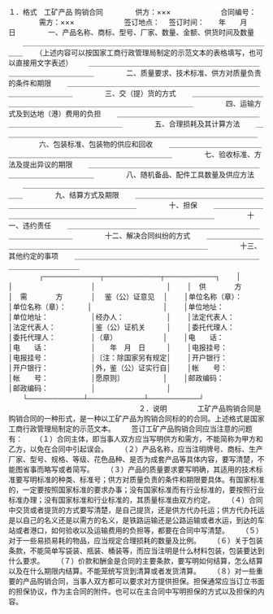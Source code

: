 
 


１．格式　工矿产品
购销合同
　　
　　供方：×××　　　　　　　合同编号：
　　
　　需方：×××　　　　　　　签订地点： 　签订时间：　　年　　月　　日
　　
　　一、产品名称、商标、型号、厂家、数量、金额、供货时间及数量
　　＿＿＿＿＿＿＿＿＿＿＿＿＿＿＿＿＿＿＿＿＿＿＿＿＿＿＿＿＿＿＿＿＿＿＿＿
　　（上述内容可以按国家工商行政管理局制定的示范文本的表格填写，也可以直接用文字表述）
　　＿＿＿＿＿＿＿＿＿＿＿＿＿＿＿＿＿＿＿＿＿＿＿＿＿＿＿＿＿＿＿＿＿＿＿＿
　　
　　二、质量要求、技术标准、供方对质量负责的条件和期限
　　＿＿＿＿＿＿＿＿＿＿＿＿＿＿＿＿＿＿＿＿＿＿＿＿＿＿＿＿＿＿＿＿＿＿＿＿
　　
　　三、交（提）货的方式
　　＿＿＿＿＿＿＿＿＿＿＿＿＿＿＿＿＿＿＿＿＿＿＿＿＿＿＿＿＿＿＿＿＿＿＿＿
　　
　　四、运输方式及到达地（港）费用的负担
　　＿＿＿＿＿＿＿＿＿＿＿＿＿＿＿＿＿＿＿＿＿＿＿＿＿＿＿＿＿＿＿＿＿＿＿＿
　　
　　五、合理损耗及其计算方法
　　＿＿＿＿＿＿＿＿＿＿＿＿＿＿＿＿＿＿＿＿＿＿＿＿＿＿＿＿＿＿＿＿＿＿＿＿
　　
　　六、包装标准、包装物的供应和回收
　　＿＿＿＿＿＿＿＿＿＿＿＿＿＿＿＿＿＿＿＿＿＿＿＿＿＿＿＿＿＿＿＿＿＿＿＿
　　
　　七、验收标准、方法及提出异议的期限
　　＿＿＿＿＿＿＿＿＿＿＿＿＿＿＿＿＿＿＿＿＿＿＿＿＿＿＿＿＿＿＿＿＿＿＿＿
　　
　　八、随机备品、配件工具数量及供应方法
　　＿＿＿＿＿＿＿＿＿＿＿＿＿＿＿＿＿＿＿＿＿＿＿＿＿＿＿＿＿＿＿＿＿＿＿＿
　　
　　九、结算方式及期限
　　＿＿＿＿＿＿＿＿＿＿＿＿＿＿＿＿＿＿＿＿＿＿＿＿＿＿＿＿＿＿＿＿＿＿＿＿
　　
　　十、担保
　　＿＿＿＿＿＿＿＿＿＿＿＿＿＿＿＿＿＿＿＿＿＿＿＿＿＿＿＿＿＿＿＿＿＿＿＿
　　
　　十一、违约责任
　　＿＿＿＿＿＿＿＿＿＿＿＿＿＿＿＿＿＿＿＿＿＿＿＿＿＿＿＿＿＿＿＿＿＿＿＿
　　
　　十二、解决合同纠纷的方式
　　＿＿＿＿＿＿＿＿＿＿＿＿＿＿＿＿＿＿＿＿＿＿＿＿＿＿＿＿＿＿＿＿＿＿＿＿
　　
　　十三、其他约定的事项
　　＿＿＿＿＿＿＿＿＿＿＿＿＿＿＿＿＿＿＿＿＿＿＿＿＿＿＿＿＿＿＿＿＿＿＿＿
　　
　　┌───────────┬───────────┬──────────┐
　　│　　　　　　　　　　　│　　　　　　　　　　　│　　　　　　　　　　│
　　│　供　　　　方　　　　│　需　　　　方　　　　│　 鉴（公）证意见　 │
　　│单位名称（章）：　　　│单位名称（章）：　　　│　　　　　　　　　　│
　　│单位地址：　　　　　　│单位地址：　　　　　　│经办人：　　　　　　│
　　│法定代表人：　　　　　│法定代表人：　　　　　│鉴（公）证机关　　　│
　　│委托代理人：　　　　　│委托代理人：　　　　　│（章）　　　　　　　│
　　│电　　话：　　　　　　│电　　话：　　　　　　│　　年　月　日　　　│
　　│电报挂号：　　　　　　│电报挂号：　　　　　　│〔注：除国家另有规定│
　　│开户银行：　　　　　　│开户银行：　　　　　　│外，鉴（公）证实行自│
　　│帐　　号：　　　　　　│帐　　号：　　　　　　│愿原则〕　　　　　　│
　　│邮政编码：　　　　　　│邮政编码：　　　　　　│　　　　　　　　　　│
　　└───────────┴───────────┴──────────┘
　　
　　　　　　　　　　　　　　　　２．说明　　
　　工矿产品购销合同是购销合同的一种形式，是一种以工矿产品为购销合同标的的合同。上述格式是国家工商行政管理局制定的示范文本。
　　签订工矿产品购销合同应当注意的问题有：
　　（１）合同主体，即当事人双方应当写明供方和需方，不能简称为甲方和乙方，以免在合同中引起误会。
　　（２）产品名称，应当注明牌号、商标、生产厂家、型号、规格、等级、花色品种、是否为成套产品等具体内容，要写清楚，不能图省事而略写或者简写。
　　（３）产品的质量要求要写明确，其适用的技术标准要写明标准的种类、标准号；供方对质量负责的条件和期限要具体。有国家标准的，一定要按照国家标准的要求办事；没有国家标准而有行业标准的，要按照行业标准办理；没有国家标准和行业标准的，其质量标准由双方约定。
　　（４）合同中交货或者提货的方式要写清楚，是自己提货，还是供方代办托运；供方代办托运是以自己的名义还是以需方的名义，是铁路运输还是公路运输或者水运，到达的车站或者港口，如何验收以及运输费用的负担等，都要在合同中写清楚。
　　（５）对于一些易损易耗的物品，应当规定合理损耗的数量及比例。
　　（６）关于包装条款，不能简单写袋装、瓶装、桶装等，而应当注明是什么材料包装，包装要达到什么要求。
　　（７）价款和酬金是合同的主要条款，要写明如何结算，怎么结算以及在什么期限内结算。不能笼统写货到清算或者发货清算。
　　（８）对一些重要的产品购销合同，当事人双方都可以要求对方提供担保。担保通常应当订立书面的担保协议，作为主合同的附件。也可以在主合同中写明担保的方式以及担保的内容。
 


 

 
 
 
 
 
  


  
 

  


  


  
 
 
 
 

